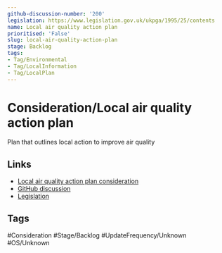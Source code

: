 ```yaml
---
github-discussion-number: '200'
legislation: https://www.legislation.gov.uk/ukpga/1995/25/contents
name: Local air quality action plan
prioritised: 'False'
slug: local-air-quality-action-plan
stage: Backlog
tags:
- Tag/Environmental
- Tag/LocalInformation
- Tag/LocalPlan
---
```


# Consideration/Local air quality action plan

Plan that outlines local action to improve air quality

## Links

* [Local air quality action plan consideration](https://design.planning.data.gov.uk/planning-consideration/local-air-quality-action-plan)
* [GitHub discussion](https://github.com/digital-land/data-standards-backlog/discussions/200)
* [Legislation](https://www.legislation.gov.uk/ukpga/1995/25/contents)

## Tags

#Consideration #Stage/Backlog #UpdateFrequency/Unknown #OS/Unknown